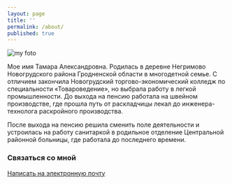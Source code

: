 ```yaml
---
layout: page
title: ''
permalink: /about/
published: true
---
```


![my foto]({{site.baseurl}}/about.jpg)

Мое имя Тамара Александровна. Родилась в деревне Негримово Новогрудского района Гродненской области в многодетной семье. С отличием закончила Новогрудский торгово-экономический колледж по специальности «Товароведение», но выбрала работу в легкой промышленности. До выхода на пенсию работала на швейном производстве, где прошла путь от раскладчицы лекал до инженера-технолога раскройного производства.

После выхода на пенсию решила сменить поле деятельности и устроилась на работу санитаркой в родильное отделение Центральной районной больницы, где работала до последнего времени.

### Связаться со мной

[Написать на электронную почту](mailto:tamarazapolskaja@gmail.com)
